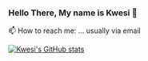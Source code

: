 ### Hello There, My name is Kwesi 👋
📫 How to reach me: ... usually via email

<!--
**kwesiamoa/kwesiamoa** is a ✨ _special_ ✨ repository because its `README.md` (this file) appears on your GitHub profile.

Here are some ideas to get you started:

- 🔭 I’m currently working on ...
- 🌱 I’m currently learning ...
- 👯 I’m looking to collaborate on ...
- 🤔 I’m looking for help with ...
- 💬 Ask me about ...
- 📫 How to reach me: ... usually via email
- 😄 Pronouns: ... He/His
- ⚡ Fun fact: ... I am learning about ways to recycle plastic waste responsibly
-->
[![Kwesi's GitHub stats](https://github-readme-stats.vercel.app/api?username=kwesiamoa)](https://github.com/kwesiamoa/github-readme-stats)
